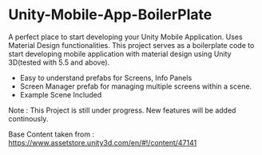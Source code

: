# Unity-Mobile-App-BoilerPlate 
A perfect place to start developing your Unity Mobile Application. Uses Material Design functionalities. 
This project serves as a boilerplate code to start developing mobile application with material design using Unity 3D(tested with 5.5 and above). 

  - Easy to understand prefabs for Screens, Info Panels 
  - Screen Manager prefab for managing multiple screens within a scene.
  - Example Scene Included

Note : This Project is still under progress. New features will be added continously.

Base Content taken from : https://www.assetstore.unity3d.com/en/#!/content/47141
